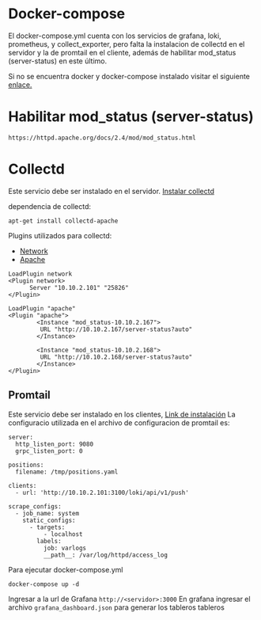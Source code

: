 # Docker-compose

El docker-compose.yml cuenta con los servicios de grafana, loki, prometheus, y collect_exporter, pero falta la instalacion de collectd en el servidor y la de promtail en el cliente, además de habilitar mod_status (server-status) en este último.

Si no se encuentra docker y docker-compose instalado visitar el siguiente [enlace.](https://www.hostinger.es/tutoriales/instalar-docker-centos7)

# Habilitar mod_status (server-status)
```
https://httpd.apache.org/docs/2.4/mod/mod_status.html
```

# Collectd
Este servicio debe ser instalado en el servidor.
[Instalar collectd](https://gryzli.info/2017/12/03/centos-7-installing-collectd-and-collectd-web/)

dependencia de collectd:
```
apt-get install collectd-apache
```
Plugins utilizados para collectd:
- [Network](https://collectd.org/wiki/index.php/Plugin:Network)
- [Apache](https://docs.wavefront.com/integrations_collectd_apache.html)
```
LoadPlugin network
<Plugin network>
      Server "10.10.2.101" "25826"
</Plugin>

LoadPlugin "apache"
<Plugin "apache">
        <Instance "mod_status-10.10.2.167">
         URL "http://10.10.2.167/server-status?auto"
        </Instance>

        <Instance "mod_status-10.10.2.168">
         URL "http://10.10.2.168/server-status?auto"
        </Instance>
</Plugin>
```

## Promtail
Este servicio debe ser instalado en los clientes,
[Link de instalación](https://sbcode.net/grafana/install-promtail-service/)
La configuracio utilizada en el archivo de configuracion de promtail es:
```
server:
  http_listen_port: 9080
  grpc_listen_port: 0

positions:
  filename: /tmp/positions.yaml

clients:
  - url: 'http://10.10.2.101:3100/loki/api/v1/push'

scrape_configs:
  - job_name: system
    static_configs:
      - targets:
          - localhost
        labels:
          job: varlogs
          __path__: /var/log/httpd/access_log
```
Para ejecutar docker-compose.yml
```
docker-compose up -d
```
Ingresar a la url de Grafana ```http://<servidor>:3000```
En grafana ingresar el archivo ````grafana_dashboard.json```` para generar los tableros tableros
